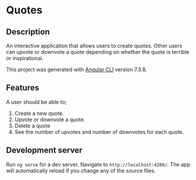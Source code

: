 # Quotes
## Description
An interactive application that allows users to create quotes. Other users can upvote or downvote a quote depending on whether the quote is terrible or inspirational.

This project was generated with [Angular CLI](https://github.com/angular/angular-cli) version 7.3.8.
## Features
A user should be able to;
1. Create a new quote.
2. Upvote or downvote a quote.
3. Delete a quote
4. See the number of upvotes and number of downvotes for each quote.




## Development server

Run `ng serve` for a dev server. Navigate to `http://localhost:4200/`. The app will automatically reload if you change any of the source files.

